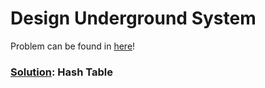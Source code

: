 # Design Underground System

Problem can be found in [here](https://leetcode.com/problems/design-underground-system/)!

### [Solution](/Hash%20Table/1396-DesignUndergroundSystem/solution.py): Hash Table
